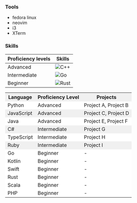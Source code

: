 ### Tools
- fedora linux
- neovim
- i3
- XTerm

### Skills
|Proficiency levels|Skills|
|------------------|------|
|Advanced          |![C++](https://img.shields.io/badge/C%2B%2B-00599C?style=for-the-badge&logo=c%2B%2B&logoColor=white)|
|Intermediate      |![Go](https://img.shields.io/badge/Go-00ADD8?style=for-the-badge&logo=go&logoColor=white)|
|Beginner          |![Rust](https://img.shields.io/badge/Rust-000000?style=for-the-badge&logo=rust&logoColor=white)|

<table>
  <tr style="background-color: #f0f0f0;">
    <th>Language</th>
    <th>Proficiency Level</th>
    <th>Projects</th>
  </tr>
  <tr style="background-color: #ffffff;">
    <td>Python</td>
    <td>Advanced</td>
    <td>Project A, Project B</td>
  </tr>
  <tr style="background-color: #f0f0f0;">
    <td>JavaScript</td>
    <td>Advanced</td>
    <td>Project C, Project D</td>
  </tr>
  <tr style="background-color: #ffffff;">
    <td>Java</td>
    <td>Advanced</td>
    <td>Project E, Project F</td>
  </tr>
  <tr style="background-color: #f0f0f0;">
    <td>C#</td>
    <td>Intermediate</td>
    <td>Project G</td>
  </tr>
  <tr style="background-color: #ffffff;">
    <td>TypeScript</td>
    <td>Intermediate</td>
    <td>Project H</td>
  </tr>
  <tr style="background-color: #f0f0f0;">
    <td>Ruby</td>
    <td>Intermediate</td>
    <td>Project I</td>
  </tr>
  <tr style="background-color: #ffffff;">
    <td>Go</td>
    <td>Beginner</td>
    <td>-</td>
  </tr>
  <tr style="background-color: #ffffff;">
    <td>Kotlin</td>
    <td>Beginner</td>
    <td>-</td>
  </tr>
  <tr style="background-color: #ffffff;">
    <td>Swift</td>
    <td>Beginner</td>
    <td>-</td>
  </tr>
  <tr style="background-color: #ffffff;">
    <td>Rust</td>
    <td>Beginner</td>
    <td>-</td>
  </tr>
  <tr style="background-color: #ffffff;">
    <td>Scala</td>
    <td>Beginner</td>
    <td>-</td>
  </tr>
  <tr style="background-color: #ffffff;">
    <td>PHP</td>
    <td>Beginner</td>
    <td>-</td>
  </tr>
</table>
